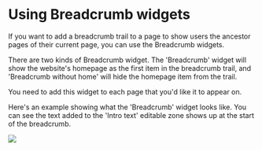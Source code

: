 # Using Breadcrumb widgets

If you want to add a breadcrumb trail to a page to show users the ancestor pages of their current page, you can use the Breadcrumb widgets.

There are two kinds of Breadcrumb widget. The 'Breadcrumb' widget will show the website's homepage as the first item in the breadcrumb trail, and 'Breadcrumb without home' will hide the homepage item from the trail. 

You need to add this widget to each page that you'd like it to appear on. 

Here's an example showing what the 'Breadcrumb' widget looks like. You can see the text added to the 'Intro text' editable zone shows up at the start of the breadcrumb. 

<img src="help.php?img=breadcrumb.png&amp;halfsize=true" srcset="help.php?img=breadcrumb.png 2x"/>
 

